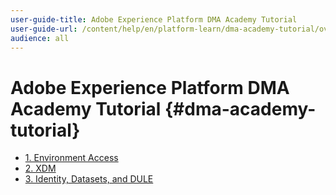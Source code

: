 ```yaml
---
user-guide-title: Adobe Experience Platform DMA Academy Tutorial
user-guide-url: /content/help/en/platform-learn/dma-academy-tutorial/overview.html
audience: all
---
```


# Adobe Experience Platform DMA Academy Tutorial {#dma-academy-tutorial}

+ [1. Environment Access](/help/tutorial-dma-academy/1-environment-access/1-environment-access.md)
+ [2. XDM](/help/tutorial-dma-academy/2-xdm/2-xdm.md)
+ [3. Identity, Datasets, and DULE](/help/tutorial-dma-academy/3-identity-datasets-and-dule/3-identity-datasets-and-dule.md)